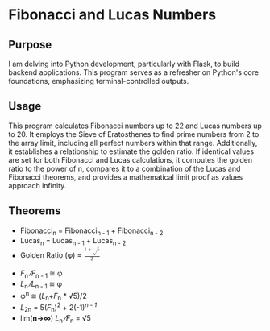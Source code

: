 # Fibonacci and Lucas Numbers

## Purpose

I am delving into Python development, particularly with Flask, to build backend applications. This program serves as a refresher on Python's core foundations, emphasizing terminal-controlled outputs.

## Usage

This program calculates Fibonacci numbers up to 22 and Lucas numbers up to 20. It employs the Sieve of Eratosthenes to find prime numbers from 2 to the array limit, including all perfect numbers within that range. Additionally, it establishes a relationship to estimate the golden ratio. If identical values are set for both Fibonacci and Lucas calculations, it computes the golden ratio to the power of n, compares it to a combination of the Lucas and Fibonacci theorems, and provides a mathematical limit proof as values approach infinity.

## Theorems

- Fibonacci<sub>n</sub> = Fibonacci<sub>n - 1</sub> + Fibonacci<sub>n - 2</sub>
- Lucas<sub>n</sub> = Lucas<sub>n - 1</sub> + Lucas<sub>n - 2</sub>
- Golden Ratio (&phi;) = <math><mfrac><mrow><mi>1</mi><mo>+</mo><mn>&radic;5</mn></mrow><mrow><mo>2</mo></mrow></mfrac></math>
<br></br>
- <i>F</i><sub>n</sub> &frasl;<i>F</i><sub>n - 1</sub> &cong; &phi;
- <i>L</i><sub>n</sub> &frasl;<i>L</i><sub>n - 1</sub> &cong; &phi;
- &phi;<sup>n</sup> &cong; (<i>L</i><sub>n</sub>+<i>F</i><sub>n</sub> * &radic;5)/2
- <i>L</i><sub>2n</sub> = 5(<i>F</i><sub>n</sub>)<sup>2</sup> + 2(-1)<sup><i>n - 1</i></sup>
- lim(<strong>n→∞</strong>) <i>L</i><sub>n</sub> &frasl;<i>F</i><sub>n</sub> = &radic;5
